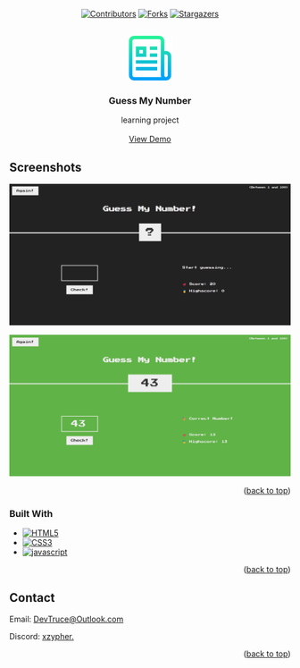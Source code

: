 <a id="readme-top"></a>

<div align="center">

[![Contributors][contributors-icon]][contributors-link]
[![Forks][forks-icon]][forks-link]
[![Stargazers][stars-icon]][stars-link]

</div>

<!-- PROJECT LOGO -->
<br />
<div align="center">
  <a href="https://github.com/DevTruce/guess-my-number">
    <img src="src/imgs/logo.png" alt="Logo" width="80" height="80">
  </a>

<h3 align="center">Guess My Number</h3>

  <p align="center">
    learning project  
    <br />
    <br />
    <a href="https://devtruce.github.io/guess-my-number/" target="_blank">View Demo</a>
    
  </p>
</div>

<!-- ABOUT THE PROJECT -->

## Screenshots

[![Product Name Screen Shot][product-screenshot]](product-link)

[![Product Name Screen Shot][product-screenshot2]](product-link)

<p align="right">(<a href="#readme-top">back to top</a>)</p>

### Built With

- [![HTML5][html5-icon]][html5-link]
- [![CSS3][css3-icon]][css3-link]
- [![javascript][javascript-icon]][javascript-link]

<p align="right">(<a href="#readme-top">back to top</a>)</p>

<!-- CONTACT -->

## Contact

Email: [DevTruce@Outlook.com]()

Discord: [xzypher.]()

<p align="right">(<a href="#readme-top">back to top</a>)</p>

<!-- #### MARKDOWN LINKS & IMAGES #### -->

<!-- ## GitHub ##-->
<!-- links -->

[contributors-link]: https://github.com/DevTruce/guess-my-number/graphs/contributors
[forks-link]: https://github.com/DevTruce/guess-my-number/network/members
[stars-link]: https://github.com/DevTruce/guess-my-number/stargazers

<!-- icons -->

[contributors-icon]: https://img.shields.io/github/contributors/DevTruce/guess-my-number.svg?style=for-the-badge
[forks-icon]: https://img.shields.io/github/forks/DevTruce/guess-my-number.svg?style=for-the-badge
[stars-icon]: https://img.shields.io/github/stars/DevTruce/guess-my-number.svg?style=for-the-badge

<!-- ## Project ## -->

[product-screenshot]: src/imgs/screenshot.png
[product-screenshot2]: src/imgs/screenshot2.png
[product-link]: https://devtruce.github.io/guess-my-number/

<!-- ## Tech & Tools ## -->
<!-- links -->

[html5-link]: https://html-icon/
[css3-link]: https://css3-icon/
[javascript-link]: https://www.javascript-icon/

<!-- icons -->

[html5-icon]: https://img.shields.io/badge/HTML5-orange?style=for-the-badge&logo=html5&logoColor=white
[css3-icon]: https://img.shields.io/badge/CSS3-blue?style=for-the-badge&logo=CSS3&logoColor=white
[javascript-icon]: https://img.shields.io/badge/Javascript-FCE22A?style=for-the-badge&logo=javascript&logoColor=black
